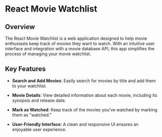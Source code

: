 # React Movie Watchlist

## Overview

The React Movie Watchlist is a web application designed to help movie enthusiasts keep track of movies they want to watch. With an intuitive user interface and integration with a movie database API, this app simplifies the process of managing your movie watchlist.

## Key Features

- **Search and Add Movies**: Easily search for movies by title and add them to your watchlist.

- **Movie Details**: View detailed information about each movie, including its synopsis and release date.

- **Mark as Watched**: Keep track of the movies you've watched by marking them as "watched."

- **User-Friendly Interface**: A clean and responsive UI ensures an enjoyable user experience.
